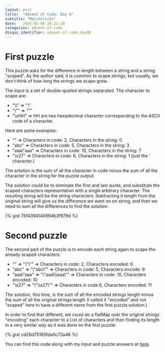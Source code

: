 ```yaml
---
layout: post
title:  "Advent of Code: Day 8"
subtitle: "Matchsticks"
date:   2016-03-08 20:21:10
categories: advent-of-code
disqus_identifier: advent-of-code-day08
---
```

# First puzzle 
This puzzle asks for the difference in length between a string and a string "scaped". As the author said, it is common to scape strings, but usually, we don't think of how long the strings we scape grow.

The input is a set of double-quoted strings separated. The character to scape are: 

- "\\\\" => "\\"
- "\\"" => """
- "\\xHH" => HH are two hexadecimal character corresponding to the ASCII code of a character.

Here are some examples:

- "" => Characters in code: 2, Characters in the string: 0
- "abc" => Characters in code: 5, Characters in the string: 3
- "aaa\\"aaa" => Characters in code: 10, Characters in the string: 7
- "\x27" => Characters in code: 6, Characters in the string: 1 (just the ' character.)

The solution is the sum of all the character in code minus the sum of all the character in the string for the puzzle output.

The solution could be to eliminate the first and last quote, and substitute the scaped characters representation with a single arbitrary character. The resulting string will be the string characters. Subtracting it length from the original string will give us the difference we want on on string, and then we need to sum all the differences to find the solution:

{% gist 76f4394140994b2f979d %}

# Second puzzle
The second part of the puzzle is to encode each string again to scape the already scaped characters:

- "" => "\\"\\\"" => Characters in code: 2, Characters encoded: 6
- "abc" => "\\"abc\\"" => Characters in code: 5, Characters encode: 9
- "aaa\\"aaa" => "\\"aaa\\\\\\aaa\\"" => Characters in code: 10, Characters encoded: 10
- "\x27" => "\\"\\\\x27\\"" => Characters in code 6, Characters encoded: 11

The solution, this time, is the sum of all the encoded strings length minus the sum of all the original strings length (I called it "encoded" and not "scaped" here to have a different name from the first puzzle solution.) 

In order to find that different, we could do a flatMap over the original strings "encoding" each character to a List of characters and then finding its length in a very similar way as it was done on the first puzzle:

{% gist cd26d75165fda0c73a46 %}

You can find this code along with my input and puzzle answers at [here](https://github.com/darienmt/advent-of-code/blob/master/scala/src/main/scala/Day08.sc).
